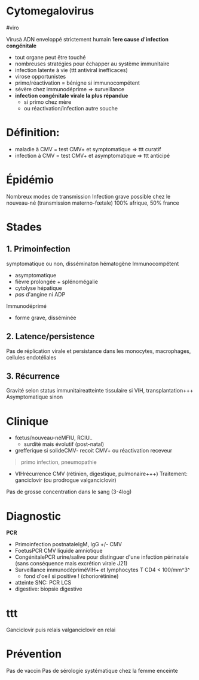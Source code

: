 # Cytomegalovirus 
#viro 


Virusà ADN enveloppé strictement humain
**1ere cause d'infection congénitale** 

- tout organe peut être touché 
- nombreuses stratégies pour échapper au système immunitaire 
- infection latente à vie (ttt antiviral inefficaces) 
- virose opportunistes 
- primo/réactivation = bénigne si immunocompétent 
- sévère chez immunodéprime => surveillance 
- **infection congénitale virale la plus répandue** 
    - si primo chez mère 
    - ou réactivation/infection autre souche 


# Définition:


- maladie à CMV = test CMV+ et symptomatique => ttt curatif 
- infection à CMV = test CMV+ et asymptomatique => ttt anticipé 


# Épidémio


Nombreux modes de transmission
Infection grave possible chez le nouveau-né (transmission materno-fœtale)
100% afrique, 50% france 


# Stades



## 1. Primoinfection


symptomatique ou non, disséminaton hématogène
Immunocompétent 

- asymptomatique 
- fièvre prolongée + splénomégalie 
- cytolyse hépatique 
- _pas_ d'angine ni ADP 

Immunodéprimé 

- forme grave, disséminée 


## 2. Latence/persistence


Pas de réplication virale et persistance dans les monocytes, macrophages, cellules endotéliales 


## 3. Récurrence


Gravité selon status immunitaireatteinte tissulaire si VIH, transplantation+++ Asymptomatique sinon 


# Clinique


- fœtus/nouveau-néMFIU, RCIU.. 
    - surdité mais évolutif (post-natal)
- grefferique si solideCMV- recoit CMV+ ou réactivation receveur
> primo infection, pneumopathie 
- VIHrécurrence CMV (rétinien, digestique, pulmonaire+++) Traitement: ganciclovir (ou prodrogue valganciclovir) 

Pas de grosse concentration dans le sang (3-4log) 


# Diagnostic


**PCR** 

- Primoinfection postnataleIgM, IgG +/- CMV 
- FoetusPCR CMV liquide amniotique 
- CongénitalePCR urine/salive pour distinguer d'une infection périnatale (sans conséquence mais excrétion virale J21) 
- Surveillance immunodépriméVIH+ et lymphocytes T CD4 < 100/mm^3^ 
    - fond d'oeil si positive ! (choriorétinine) 
- atteinte SNC: PCR LCS 
- digestive: biopsie digestive 


# ttt


Ganciclovir puis relais valganciclovir en relai 


# Prévention


Pas de vaccin
Pas de sérologie systématique chez la femme enceinte 

